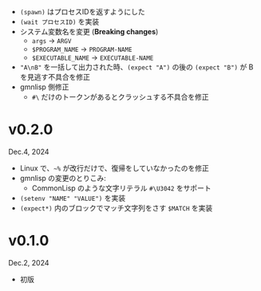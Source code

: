 - `(spawn)` はプロセスIDを返すようにした
- `(wait プロセスID)` を実装
- システム変数名を変更 (**Breaking changes**)
    - `args` → `ARGV`
    - `$PROGRAM_NAME` → `PROGRAM-NAME`
    - `$EXECUTABLE_NAME` → `EXECUTABLE-NAME`
- `"A\nB"` を一括して出力された時、`(expect "A")` の後の `(expect "B")` が B を見逃す不具合を修正
- gmnlisp 側修正
    - `#\` だけのトークンがあるとクラッシュする不具合を修正

v0.2.0
======
Dec.4, 2024

- Linux で、`~%` が改行だけで、復帰をしていなかったのを修正
- gmnlisp の変更のとりこみ:
    - CommonLisp のような文字リテラル `#\U3042` をサポート
- `(setenv "NAME" "VALUE")` を実装
- `(expect*)` 内のブロックでマッチ文字列をさす `$MATCH` を実装

v0.1.0
======
Dec.2, 2024

- 初版
